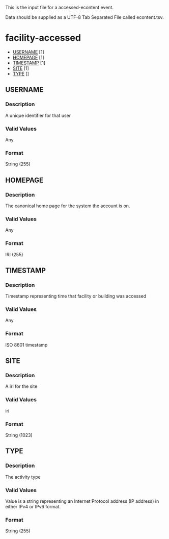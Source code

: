 This is the input file for a accessed-econtent event.

Data should be supplied as a UTF-8 Tab Separated File called econtent.tsv.

# facility-accessed

* [USERNAME](#username) [1]
* [HOMEPAGE](#username) [1]
* [TIMESTAMP](#timestamp) [1]
* [SITE](#site) [1]
* [TYPE](#type) []



## USERNAME 
### Description

A unique identifier for that user

### Valid Values
Any

### Format
String (255)

## HOMEPAGE 
### Description

The canonical home page for the system the account is on.

### Valid Values
Any

### Format
IRI (255)

## TIMESTAMP
### Description

Timestamp representing time that facility or building was accessed

### Valid Values
Any

### Format
ISO 8601 timestamp

## SITE
### Description

A iri for the site

### Valid Values
iri

### Format
String (1023)


## TYPE 
### Description

The activity type

### Valid Values
Value is a string representing an Internet Protocol address (IP address) in either IPv4 or IPv6 format.

### Format
String (255)
